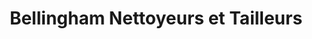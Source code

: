 ---
title: "Bellingham Nettoyeurs et Tailleurs"
url: /montreal/bellingham-nettoyeurs-et-tailleurs/
shop: laundry
---